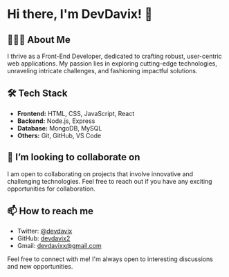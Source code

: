 # Hi there, I'm DevDavix! 👋

## 👨🏻‍💻 About Me
I thrive as a Front-End Developer, dedicated to crafting robust, user-centric web applications. My passion lies in exploring cutting-edge technologies, unraveling intricate challenges, and fashioning impactful solutions.

## 🛠️ Tech Stack
- **Frontend:** HTML, CSS, JavaScript, React
- **Backend:** Node.js, Express
- **Database:** MongoDB, MySQL
- **Others:** Git, GitHub, VS Code


## 👯 I’m looking to collaborate on
I am open to collaborating on projects that involve innovative and challenging technologies. Feel free to reach out if you have any exciting opportunities for collaboration.

## 📫 How to reach me
- Twitter: [@devdavix](https://twitter.com/devdavix)
- GitHub: [devdavix2](https://github.com/devdavix2)
- Gmail: devdavixx@gmail.com

Feel free to connect with me! I'm always open to interesting discussions and new opportunities.
